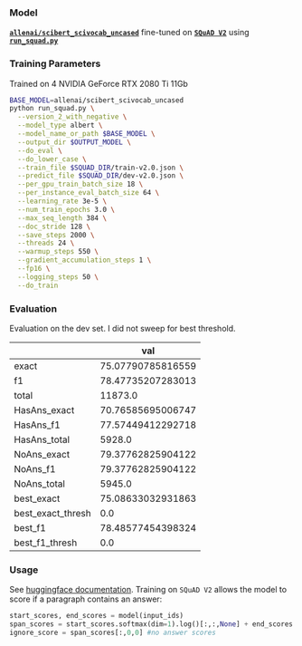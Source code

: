### Model
**[`allenai/scibert_scivocab_uncased`](https://huggingface.co/allenai/scibert_scivocab_uncased)** fine-tuned on **[`SQuAD V2`](https://rajpurkar.github.io/SQuAD-explorer/)** using **[`run_squad.py`](https://github.com/huggingface/transformers/blob/master/examples/question-answering/run_squad.py)**

### Training Parameters
Trained on 4 NVIDIA GeForce RTX 2080 Ti 11Gb
```bash
BASE_MODEL=allenai/scibert_scivocab_uncased
python run_squad.py \
  --version_2_with_negative \
  --model_type albert \
  --model_name_or_path $BASE_MODEL \
  --output_dir $OUTPUT_MODEL \
  --do_eval \
  --do_lower_case \
  --train_file $SQUAD_DIR/train-v2.0.json \
  --predict_file $SQUAD_DIR/dev-v2.0.json \
  --per_gpu_train_batch_size 18 \
  --per_instance_eval_batch_size 64 \
  --learning_rate 3e-5 \
  --num_train_epochs 3.0 \
  --max_seq_length 384 \
  --doc_stride 128 \
  --save_steps 2000 \
  --threads 24 \
  --warmup_steps 550 \
  --gradient_accumulation_steps 1 \
  --fp16 \
  --logging_steps 50 \
  --do_train
```
  
### Evaluation

Evaluation on the dev set. I did not sweep for best threshold.

|                   | val               |
|-------------------|-------------------|
| exact             | 75.07790785816559 |
| f1                | 78.47735207283013 |
| total             | 11873.0           |
| HasAns_exact      | 70.76585695006747 |
| HasAns_f1         | 77.57449412292718 |
| HasAns_total      | 5928.0            |
| NoAns_exact       | 79.37762825904122 |
| NoAns_f1          | 79.37762825904122 |
| NoAns_total       | 5945.0            |
| best_exact        | 75.08633032931863 |
| best_exact_thresh | 0.0               |
| best_f1           | 78.48577454398324 |
| best_f1_thresh    | 0.0               |

### Usage

See [huggingface documentation](https://huggingface.co/transformers/model_doc/bert.html#bertforquestionanswering). Training on `SQuAD V2` allows the model to score if a paragraph contains an answer:
```python
start_scores, end_scores = model(input_ids) 
span_scores = start_scores.softmax(dim=1).log()[:,:,None] + end_scores.softmax(dim=1).log()[:,None,:]
ignore_score = span_scores[:,0,0] #no answer scores
    
```

